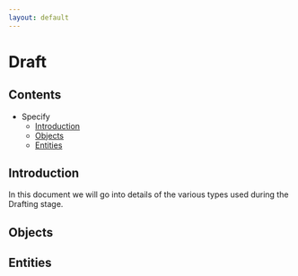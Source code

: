 ```yaml
---
layout: default
---
```

# Draft

## Contents

- Specify
  - [Introduction](#introduction)
  - [Objects](#objects)
  - [Entities](#entities)



## Introduction

In this document we will go into details of the various types used during the Drafting stage.


## Objects

  


## Entities




